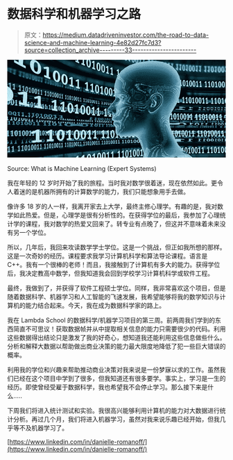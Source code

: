 # 数据科学和机器学习之路

> 原文：<https://medium.datadriveninvestor.com/the-road-to-data-science-and-machine-learning-4e82d27fc7d3?source=collection_archive---------33----------------------->

![](img/5d641c542415649ce012ae77661fd064.png)

Source: What is Machine Learning (Expert Systems)

我在年轻的 12 岁时开始了我的旅程。当时我对数学很着迷，现在依然如此。更令人着迷的是机器所拥有的计算数学的能力，我们只能想象用手去做。

像许多 18 岁的人一样，我离开家去上大学，最终主修心理学。有趣的是，我对数学如此热爱。但是，心理学是很有分析性的。在获得学位的最后，我参加了心理统计学的课程，我对数学的热爱又回来了。转专业有点晚了，但这并不意味着未来没有另一个学位。

所以，几年后，我回来攻读数学学士学位。这是一个挑战，但正如我所想的那样。这是一次奇妙的经历。课程要求我学习计算机科学和算法导论课程。语言是 C++。我有一个很棒的老师！而且，我接触到了计算机有多大的能力。获得学位后，我决定教高中数学，但我知道我会回到学校学习计算机科学或软件工程。

最终，我做到了，并获得了软件工程硕士学位。同样，我非常喜欢这个项目，但是随着数据科学、机器学习和人工智能的飞速发展，我希望能够将我的数学知识与计算机的能力结合起来。今天，我在成为数据科学家的路上。

我在 Lambda School 的数据科学/机器学习项目的第三周。前两周我们学到的东西简直不可思议！获取数据帧并从中提取相关信息的能力只需要很少的代码。利用这些数据得出结论只是激发了我的好奇心，想知道我还能利用这些信息做些什么。分析和解释大数据以帮助做出商业决策的能力最大限度地降低了犯一些巨大错误的概率。

利用我的学位和兴趣来帮助推动商业决策对我来说是一份梦寐以求的工作。虽然我们已经在这个项目中学到了很多，但我知道还有很多要学。事实上，学习是一生的经历。即使曾经受雇于数据科学，我也希望我不会停止学习。那么接下来是什么…..

下周我们将进入统计测试和实验。我很高兴能够利用计算机的能力对大数据进行统计分析。再过几个月，我们将进入机器学习，虽然对我来说乐趣已经开始，但我几乎等不及机器学习了。

[https://www.linkedin.com/in/danielle-romanoff/](https://www.linkedin.com/in/danielle-romanoff/)